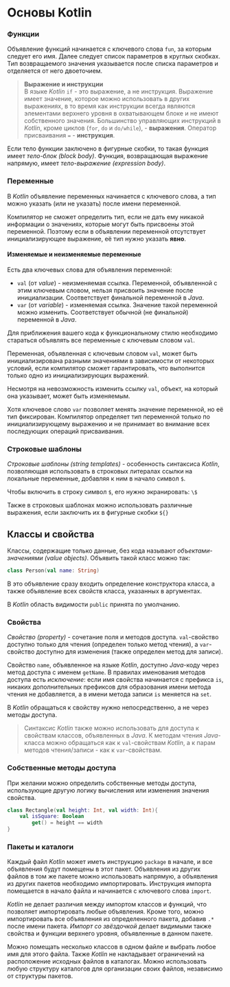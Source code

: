 # Основы Kotlin

### Функции

Объявление функций начинается с ключевого слова `fun`, за которым следует его имя. Далее следует список параметров в круглых скобках. Тип возвращаемого значения указывается после списка параметров и отделяется от него двоеточием.

> **Выражение и инструкции**  
> В языке _Kotlin_ `if` - это выражение, а не инструкция. Выражение имеет значение, которое можно использовать в других выражениях, в то время как инструкции всегда являются элементами верхнего уровня в охватывающем блоке и не имеют собственного значения. Большинство управляющих инструкций в _Kotlin_, кроме циклов (`for`, `do` и `do/while`), - **выражения**. Оператор присваивания `=` - **инструкция**.

Если тело функции заключено в фигурные скобки, то такая функция имеет _тело-блок (block body)_. Функция, возвращающая выражение напрямую, имеет _тело-выражение (expression body)_.

### Переменные

В _Kotlin_ объявление переменных начинается с ключевого слова, а тип можно указать (или не указать) после имени переменной.

Компилятор не сможет определить тип, если не дать ему никакой информации о значениях, которые могут быть присвоены этой переменной. Поэтому если в объявлении переменной отсутствует инициализирующее выражение, её тип нужно указать **явно**.

#### Изменяемые и неизменяемые переменные

Есть два ключевых слова для объявления переменной:

- `val` (от _value_) - неизменяемая ссылка. Переменной, объявленной с этим ключевым словом, нельзя присвоить значение после инициализации. Соответствует финальной переменной в _Java_.
- `var` (от _variable_) - изменяемая ссылка. Значение такой переменной можно изменить. Соответствует обычной (не финальной) переменной в _Java_.

Для приближения вашего кода к функциональному стилю необходимо стараться объявлять все переменные с ключевым словом `val`.

Переменная, объявленная с ключевым словом `val`, может быть инициализирована разными значениями в зависимости от некоторых условий, если компилятор сможет гарантировать, что выполнится только одно из инициализирующих выражений.

Несмотря на невозможность изменить ссылку `val`,  объект, на который она указывает,  может быть изменяемым.

Хотя ключевое слово `var` позволяет менять значение переменной, но её тип фиксирован. Компилятор определяет тип переменной только по инициализирующему выражению и не принимает во внимание всех последующих операций присваивания.

### Строковые шаблоны

_Строковые шаблоны (string templates)_ - особенность синтаксиса _Kotlin_, позволяющая использовать в строковых литералах ссылки на локальные переменные, добавляя к ним в начало символ `$`.

Чтобы включить в строку символ `$`, его нужно экранировать: `\$`

Также в строковых шаблонах можно использовать различные выражения, если заключить их в фигурные скобки `${}`

## Классы и свойства

Классы, содержащие только данные, без кода называют _объектами-значениями (value objects)_. Объявить такой класс можно так:
``` Kotlin
class Person(val name: String)
```
В это объявление сразу входить определение конструктора класса, а также объявление всех свойств класса, указанных в аргументах.

В _Kotlin_ область видимости `public` принята по умолчанию.

### Свойства

_Свойство (property)_ - сочетание поля и методов доступа.  `val`-свойство доступно только для чтения (определен только метод чтения), а `var`-свойство доступно для изменения (также определен метод для записи).

Свойство `name`, объявленное на языке _Kotlin_, доступно _Java_-коду через метод доступа с именем `getName`. В правилах именования методов доступа есть _исключение_: если имя свойства начинается с префикса `is`, никаких дополнительных префиксов для образования имени метода чтения не добавляется, а в имени метода записи `is` меняется на `set`.

В _Kotlin_ обращаться к свойству нужно непосредственно, а не через методы доступа.

> Синтаксис _Kotlin_ также можно использовать для доступа к свойствам классов, объявленных в _Java_. К методам чтения _Java_-класса можно обращаться как к `val`-свойствам _Kotlin_, а к парам методов чтения/записи - как к `var`-свойствам.

### Собственные методы доступа

При желании можно определить собственные методы доступа, использующие другую логику вычисления или изменения значения свойства.

``` Kotlin
class Rectangle(val height: Int, val width: Int){
	val isSquare: Boolean
    	get() = height == width
}
```

### Пакеты и каталоги

Каждый файл _Kotlin_ может иметь инструкцию `package` в начале, и все объявления будут помещены в этот пакет. Объявления из других файлов в том же пакете можно использовать напрямую, а объявления из других пакетов необходимо импортировать. Инструкция импорта помещается в начало файла и начинается с ключевого слова `import`.

_Kotlin_ не делает различия между импортом классов и функций, что позволяет импортировать любые объявления. Кроме того, можно импортировать все объявления из определенного пакета, добавив `.*` после имени пакета. _Импорт со звёздочкой_ делает видимыми также свойства и функции верхнего уровня, объявленные в данном пакете.

Можно помещать несколько классов в одном файле и выбрать любое имя для этого файла. Также  _Kotlin_ не накладывает ограничений на расположение исходных файлов в каталогах. Можно использовать любую структуру каталогов для организации своих файлов, независимо от структуры пакетов.
